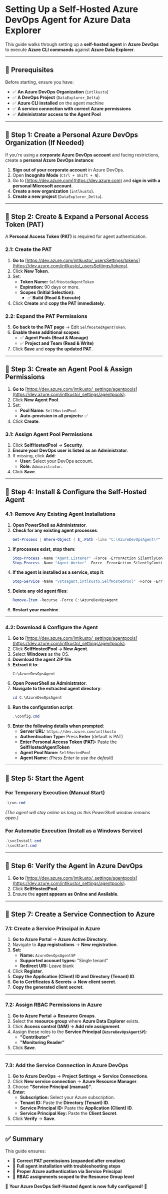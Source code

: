 # **Setting Up a Self-Hosted Azure DevOps Agent for Azure Data Explorer**

This guide walks through setting up a **self-hosted agent** in **Azure DevOps** to execute **Azure CLI commands** against **Azure Data Explorer**.

---

## **🚀 Prerequisites**
Before starting, ensure you have:
- ✅ **An Azure DevOps Organization** (`intlkusto`)
- ✅ **A DevOps Project** (`DataExplorer_Delta`)
- ✅ **Azure CLI installed** on the agent machine
- ✅ **A service connection with correct Azure permissions**
- ✅ **Administrator access to the Agent Pool**

---

## **📌 Step 1: Create a Personal Azure DevOps Organization (If Needed)**
If you're using a **corporate Azure DevOps account** and facing restrictions, create a **personal Azure DevOps instance**:
1. **Sign out of your corporate account** in Azure DevOps.
2. Open **Incognito Mode** (`Ctrl + Shift + N`).
3. Go to [https://dev.azure.com](https://dev.azure.com) and **sign in with a personal Microsoft account**.
4. **Create a new organization** (`intlkusto`).
5. **Create a new project** (`DataExplorer_Delta`).

---

## **📌 Step 2: Create & Expand a Personal Access Token (PAT)**
A **Personal Access Token (PAT)** is required for agent authentication.

### **2.1: Create the PAT**
1. **Go to** [https://dev.azure.com/intlkusto/_usersSettings/tokens](https://dev.azure.com/intlkusto/_usersSettings/tokens).
2. Click **New Token**.
3. Set:
   - **Token Name:** `SelfHostedAgentToken`
   - **Expiration:** 90 days or more.
   - **Scopes (Initial Selection):**
     - ✅ **Build (Read & Execute)**
4. Click **Create** and **copy the PAT immediately**.

### **2.2: Expand the PAT Permissions**
5. **Go back to the PAT page** → Edit `SelfHostedAgentToken`.
6. **Enable these additional scopes**:
   - ✅ **Agent Pools (Read & Manage)**
   - ✅ **Project and Team (Read & Write)**
7. Click **Save** and **copy the updated PAT**.

---

## **📌 Step 3: Create an Agent Pool & Assign Permissions**
1. **Go to** [https://dev.azure.com/intlkusto/_settings/agentpools](https://dev.azure.com/intlkusto/_settings/agentpools).
2. Click **New Agent Pool**.
3. Set:
   - **Pool Name:** `SelfHostedPool`
   - **Auto-provision in all projects:** ✅
4. Click **Create**.

### **3.1: Assign Agent Pool Permissions**
1. Click **SelfHostedPool** → **Security**.
2. **Ensure your DevOps user is listed as an Administrator**.
3. If missing, click **Add**:
   - **User:** Select your DevOps account.
   - **Role:** `Administrator`.
4. Click **Save**.

---

## **📌 Step 4: Install & Configure the Self-Hosted Agent**
### **4.1: Remove Any Existing Agent Installations**
1. **Open PowerShell as Administrator**.
2. **Check for any existing agent processes**:
   ```powershell
   Get-Process | Where-Object { $_.Path -like "C:\AzureDevOpsAgent\*" }
   ```
3. **If processes exist, stop them**:
   ```powershell
   Stop-Process -Name "Agent.Listener" -Force -ErrorAction SilentlyContinue
   Stop-Process -Name "Agent.Worker" -Force -ErrorAction SilentlyContinue
   ```
4. **If the agent is installed as a service, stop it**:
   ```powershell
   Stop-Service -Name "vstsagent.intlkusto.SelfHostedPool" -Force -ErrorAction SilentlyContinue
   ```
5. **Delete any old agent files**:
   ```powershell
   Remove-Item -Recurse -Force C:\AzureDevOpsAgent
   ```
6. **Restart your machine**.

---

### **4.2: Download & Configure the Agent**
1. **Go to** [https://dev.azure.com/intlkusto/_settings/agentpools](https://dev.azure.com/intlkusto/_settings/agentpools).
2. Click **SelfHostedPool → New Agent**.
3. Select **Windows** as the OS.
4. **Download the agent ZIP file**.
5. **Extract it to**:
   ```plaintext
   C:\AzureDevOpsAgent
   ```
6. **Open PowerShell as Administrator**.
7. **Navigate to the extracted agent directory**:
   ```powershell
   cd C:\AzureDevOpsAgent
   ```
8. **Run the configuration script**:
   ```powershell
   .\config.cmd
   ```
9. **Enter the following details when prompted**:
   - **Server URL:** `https://dev.azure.com/intlkusto`
   - **Authentication Type:** Press **Enter** (default is PAT)
   - **Enter Personal Access Token (PAT):** Paste the **SelfHostedAgentToken**
   - **Agent Pool Name:** `SelfHostedPool`
   - **Agent Name:** *(Press Enter to use the default)*

---

## **📌 Step 5: Start the Agent**
### **For Temporary Execution (Manual Start)**
```powershell
.\run.cmd
```
*(The agent will stay online as long as this PowerShell window remains open.)*

### **For Automatic Execution (Install as a Windows Service)**
```powershell
.\svcInstall.cmd
.\svcStart.cmd
```

---

## **📌 Step 6: Verify the Agent in Azure DevOps**
1. **Go to** [https://dev.azure.com/intlkusto/_settings/agentpools](https://dev.azure.com/intlkusto/_settings/agentpools).
2. Click **SelfHostedPool**.
3. Ensure the **agent appears as Online and Available**.

---

## **📌 Step 7: Create a Service Connection to Azure**
### **7.1: Create a Service Principal in Azure**
1. **Go to Azure Portal** → **Azure Active Directory**.
2. Navigate to **App registrations** → **New registration**.
3. **Set:**
   - **Name:** `AzureDevOpsAgentSP`
   - **Supported account types:** "Single tenant"
   - **Redirect URI:** Leave blank
4. Click **Register**.
5. **Copy the Application (Client) ID and Directory (Tenant) ID**.
6. **Go to Certificates & Secrets → New client secret**.
7. **Copy the generated client secret**.

---

### **7.2: Assign RBAC Permissions in Azure**
1. **Go to Azure Portal → Resource Groups**.
2. Select the **resource group** where **Azure Data Explorer** exists.
3. Click **Access control (IAM) → Add role assignment**.
4. Assign these roles to the **Service Principal (`AzureDevOpsAgentSP`)**:
   - **"Contributor"**
   - **"Monitoring Reader"**
5. Click **Save**.

---

### **7.3: Add the Service Connection in Azure DevOps**
1. **Go to Azure DevOps** → **Project Settings → Service Connections**.
2. Click **New service connection** → **Azure Resource Manager**.
3. Choose **"Service Principal (manual)"**.
4. **Enter:**
   - **Subscription:** Select your Azure subscription.
   - **Tenant ID:** Paste the **Directory (Tenant) ID**.
   - **Service Principal ID:** Paste the **Application (Client) ID**.
   - **Service Principal Key:** Paste the **Client Secret**.
5. Click **Verify** → **Save**.

---

## **✅ Summary**
This guide ensures:
- 🔹 **Correct PAT permissions (expanded after creation)**
- 🔹 **Full agent installation with troubleshooting steps**
- 🔹 **Proper Azure authentication via Service Principal**
- 🔹 **RBAC assignments scoped to the Resource Group level**

🚀 **Your Azure DevOps Self-Hosted Agent is now fully configured!** 🚀
